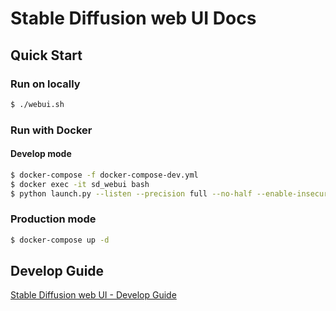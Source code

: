 # Stable Diffusion web UI Docs

## Quick Start

### Run on locally

```sh
$ ./webui.sh   
```

### Run with Docker

#### Develop mode

```sh
$ docker-compose -f docker-compose-dev.yml
$ docker exec -it sd_webui bash
$ python launch.py --listen --precision full --no-half --enable-insecure-extension-access --port 7860 --api
```

### Production mode

```sh
$ docker-compose up -d
```

## Develop Guide

[Stable Diffusion web UI - Develop Guide](./develop.md)